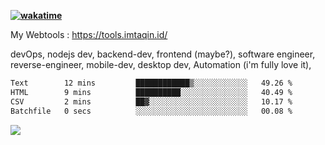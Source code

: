 **[![wakatime](https://wakatime.com/badge/user/87646243-158a-4241-a3cb-668e1fa2dbb8.svg)](https://wakatime.com/@87646243-158a-4241-a3cb-668e1fa2dbb8?style=plastic)**


My Webtools : https://tools.imtaqin.id/


devOps, nodejs dev, backend-dev, frontend (maybe?), software engineer, reverse-engineer, mobile-dev, desktop dev, Automation (i'm fully love it), 

<!--START_SECTION:waka-->

```txt
Text        12 mins         ████████████▒░░░░░░░░░░░░   49.26 %
HTML        9 mins          ██████████░░░░░░░░░░░░░░░   40.49 %
CSV         2 mins          ██▓░░░░░░░░░░░░░░░░░░░░░░   10.17 %
Batchfile   0 secs          ░░░░░░░░░░░░░░░░░░░░░░░░░   00.08 %
```

<!--END_SECTION:waka-->

<img src="https://github-readme-activity-graph-fjqz177.vercel.app/graph?username=fdciabdul&theme=github-dark"/>
